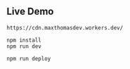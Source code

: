 ## Live Demo
```
https://cdn.maxthomasdev.workers.dev/
```

```
npm install
npm run dev
```

```
npm run deploy
```